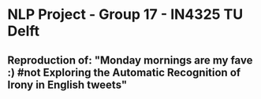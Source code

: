 # NLP Project - Group 17 - IN4325 TU Delft
## Reproduction of: "Monday mornings are my fave :) #not Exploring the Automatic Recognition of Irony in English tweets"

